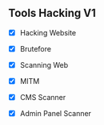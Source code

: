 ## Tools Hacking V1

  - [x] Hacking Website
  - [x] Brutefore
  - [x] Scanning Web
  - [x] MITM
  - [x] CMS Scanner
  - [x] Admin Panel Scanner


